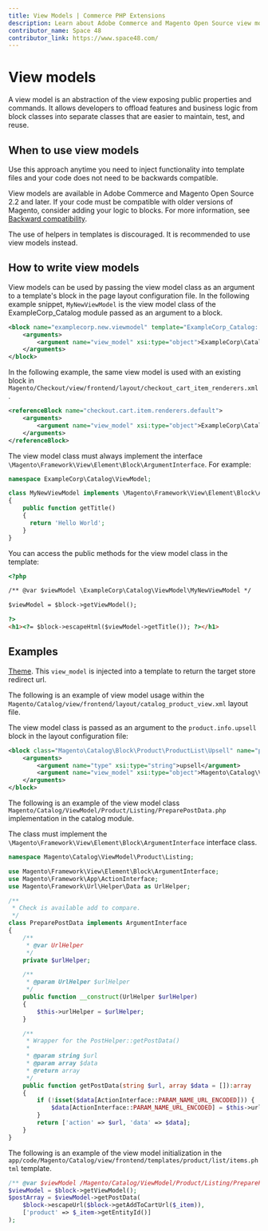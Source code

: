 ```yaml
---
title: View Models | Commerce PHP Extensions
description: Learn about Adobe Commerce and Magento Open Source view models, including when to use them and how to write them.
contributor_name: Space 48
contributor_link: https://www.space48.com/
---
```


# View models

A view model is an abstraction of the view exposing public properties and commands. It allows developers to offload features and business logic from block classes into separate classes that are easier to maintain, test, and reuse.

## When to use view models

Use this approach anytime you need to inject functionality into template files and your code does not need to be backwards compatible.

<InlineAlert variant="info" slots="text"/>

View models are available in Adobe Commerce and Magento Open Source 2.2 and later. If your code must be compatible with older versions of Magento, consider adding your logic to blocks. For more information, see [Backward compatibility](https://developer.adobe.com/commerce/contributor/guides/code-contributions/backward-compatibility-policy/).

<InlineAlert variant="info" slots="text"/>

The use of helpers in templates is discouraged. It is recommended to use view models instead.

## How to write view models

View models can be used by passing the view model class as an argument to a template's block in the page layout configuration file. In the following example snippet, `MyNewViewModel` is the view model class of the ExampleCorp_Catalog module passed as an argument to a block.

```xml
<block name="examplecorp.new.viewmodel" template="ExampleCorp_Catalog::example.phtml">
    <arguments>
        <argument name="view_model" xsi:type="object">ExampleCorp\Catalog\ViewModel\MyNewViewModel</argument>
    </arguments>
</block>
```

In the following example, the same view model is used with an existing block in `Magento/Checkout/view/frontend/layout/checkout_cart_item_renderers.xml`.

```xml
<referenceBlock name="checkout.cart.item.renderers.default">
    <arguments>
        <argument name="view_model" xsi:type="object">ExampleCorp\Catalog\ViewModel\MyNewViewModel</argument>
    </arguments>
</referenceBlock>
```

The view model class must always implement the interface `\Magento\Framework\View\Element\Block\ArgumentInterface`. For example:

```php
namespace ExampleCorp\Catalog\ViewModel;

class MyNewViewModel implements \Magento\Framework\View\Element\Block\ArgumentInterface
{
    public function getTitle()
    {
      return 'Hello World';
    }
}
```

You can access the public methods for the view model class in the template:

```html
<?php

/** @var $viewModel \ExampleCorp\Catalog\ViewModel\MyNewViewModel */

$viewModel = $block->getViewModel();

?>
<h1><?= $block->escapeHtml($viewModel->getTitle()); ?></h1>
```

## Examples

[Theme](https://github.com/magento/magento2/blob/2.3.3/app/code/Magento/Theme/view/frontend/layout/default.xml#L43-L45 "view_model definition"). This `view_model` is injected into a template to return the target store redirect url.

The following is an example of view model usage within the `Magento/Catalog/view/frontend/layout/catalog_product_view.xml` layout file.

The view model class is passed as an argument to the `product.info.upsell` block in the layout configuration file:

```xml
<block class="Magento\Catalog\Block\Product\ProductList\Upsell" name="product.info.upsell" template="Magento_Catalog::product/list/items.phtml">
    <arguments>
        <argument name="type" xsi:type="string">upsell</argument>
        <argument name="view_model" xsi:type="object">Magento\Catalog\ViewModel\Product\Listing\PreparePostData</argument>
    </arguments>
</block>
```

The following is an example of the view model class `Magento/Catalog/ViewModel/Product/Listing/PreparePostData.php` implementation in the catalog module.

The class must implement the `\Magento\Framework\View\Element\Block\ArgumentInterface` interface class.

```php
namespace Magento\Catalog\ViewModel\Product\Listing;

use Magento\Framework\View\Element\Block\ArgumentInterface;
use Magento\Framework\App\ActionInterface;
use Magento\Framework\Url\Helper\Data as UrlHelper;

/**
 * Check is available add to compare.
 */
class PreparePostData implements ArgumentInterface
{
    /**
     * @var UrlHelper
     */
    private $urlHelper;

    /**
     * @param UrlHelper $urlHelper
     */
    public function __construct(UrlHelper $urlHelper)
    {
        $this->urlHelper = $urlHelper;
    }

    /**
     * Wrapper for the PostHelper::getPostData()
     *
     * @param string $url
     * @param array $data
     * @return array
     */
    public function getPostData(string $url, array $data = []):array
    {
        if (!isset($data[ActionInterface::PARAM_NAME_URL_ENCODED])) {
            $data[ActionInterface::PARAM_NAME_URL_ENCODED] = $this->urlHelper->getEncodedUrl();
        }
        return ['action' => $url, 'data' => $data];
    }
}
```

The following is an example of the view model initialization in the `app/code/Magento/Catalog/view/frontend/templates/product/list/items.phtml` template.

```php
/** @var $viewModel /Magento/Catalog/ViewModel/Product/Listing/PreparePostData */
$viewModel = $block->getViewModel();
$postArray = $viewModel->getPostData(
    $block->escapeUrl($block->getAddToCartUrl($_item)),
    ['product' => $_item->getEntityId()]
);
```
